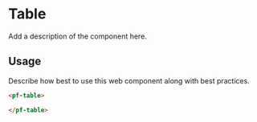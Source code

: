 # Table
Add a description of the component here.

## Usage
Describe how best to use this web component along with best practices.

```html
<pf-table>

</pf-table>
```
